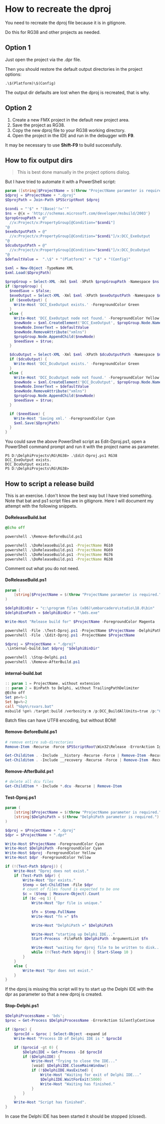# How to recreate the dproj

You need to recreate the dproj file because it is in gitignore.

Do this for RG38 and other projects as needed.

## Option 1

Just open the project via the .dpr file.

Then you should restore the default output directories in the project options:

```
.\$(Platform)\$(Config)
```

The output dir defaults are lost when the dproj is recreated, that is why.

## Option 2

1. Create a new FMX project in the default new project area.
1. Save the project as RG38.
1. Copy the new dproj file to your RG38 working directory.
1. Open the project in the IDE and run in the debugger with **F9**.

It may be necessary to use **Shift-F9** to build successfully.

## How to fix output dirs

> This is best done manually in the project options dialog.

But I have tried to automate it with a PowerShell script:

```ps1
param ([string]$ProjectName = $(throw "ProjectName parameter is required."))
$dproj = $ProjectName + ".dproj"
$DprojPath = Join-Path $PSScriptRoot $dproj

$condi = "'$" + "(Base)'!=''"
$ns = @{x = 'http://schemas.microsoft.com/developer/msbuild/2003'}
$propGroupPath = @"
  //x:Project/x:PropertyGroup[@Condition="$condi"]
"@
$exeOutputPath = @"
  //x:Project/x:PropertyGroup[@Condition="$condi"]/x:DCC_ExeOutput
"@
$dcuOutputPath = @"
  //x:Project/x:PropertyGroup[@Condition="$condi"]/x:DCC_DcuOutput
"@
$defaultValue =  ".\$" + "(Platform)" + "\$" + "(Config)"
 
$xml = New-Object -TypeName XML
$xml.Load($DprojPath)

$propGroup = Select-XML -Xml $xml -XPath $propGroupPath -Namespace $ns
if ($propGroup) {
  $needSave = $false;
  $exeOutput = Select-XML -Xml $xml -XPath $exeOutputPath -Namespace $ns
  if ($exeOutput) {
    Write-Host 'DCC_ExeOutput exists.' -ForegroundColor Green
  }
  else {
    Write-Host 'DCC_ExeOutput node not found.' -ForegroundColor Yellow
    $newNode = $xml.CreateElement('DCC_ExeOutput', $propGroup.Node.NamespaceURI)
    $newNode.InnerText = $defaultValue
    $newNode.RemoveAttribute("xmlns")
    $propGroup.Node.AppendChild($newNode)
    $needSave = $true;
  }

  $dcuOutput = Select-XML -Xml $xml -XPath $dcuOutputPath -Namespace $ns
  if ($dcuOutput) {
    Write-Host 'DCC_DcuOutput exists.' -ForegroundColor Green
  }
  else {
    Write-Host 'DCC_DcuOutput node not found.' -ForegroundColor Yellow
    $newNode = $xml.CreateElement('DCC_DcuOutput', $propGroup.Node.NamespaceURI)
    $newNode.InnerText = $defaultValue
    $newNode.RemoveAttribute("xmlns")
    $propGroup.Node.AppendChild($newNode)
    $needSave = $true;
  }

  if ($needSave) {
    Write-Host 'Saving xml.' -ForegroundColor Cyan
    $xml.Save($DprojPath)
  }
}
```

You could save the above PowerShell script as Edit-Dproj.ps1, open a PowerShell command prompt and run it with the project name as parameter.

```
PS D:\DelphiProjects\RG\RG38> .\Edit-Dproj.ps1 RG38
DCC_ExeOutput exists.
DCC_DcuOutput exists.
PS D:\DelphiProjects\RG\RG38>
```

## How to script a release build

This is an exercise.
I don't know the best way but I have tried something.
Note that bat and ps1 script files are in gitignore.
Here I will document my attempt with the following snippets.

#### DoReleaseBuild.bat

```bat
@Echo off

powershell .\Remove-BeforeBuild.ps1

powershell .\DoReleaseBuild.ps1 -ProjectName RG10
powershell .\DoReleaseBuild.ps1 -ProjectName RG69
powershell .\DoReleaseBuild.ps1 -ProjectName RG76
powershell .\DoReleaseBuild.ps1 -ProjectName RG38
```
Comment out what you do not need.

#### DoReleaseBuild.ps1

```ps1
param (
    [string]$ProjectName = $(throw "ProjectName parameter is required.")
)

$delphiBinDir = "c:\program files (x86)\embarcadero\studio\18.0\bin"
$delphiExePath = $delphiBinDir + "\bds.exe"

Write-Host "Release build for" $ProjectName -ForegroundColor Magenta

powershell -File .\Test-Dproj.ps1 -ProjectName $ProjectName -DelphiPath $delphiExePath
powershell -File .\Edit-Dproj.ps1 -ProjectName $ProjectName

$dproj = $ProjectName + ".dproj"
.\internal-build.bat $dproj "$delphiBinDir"

powershell .\Stop-Delphi.ps1
powershell .\Remove-AfterBuild.ps1

```

#### internal-build.bat

```ps1
:: param 1 = ProjectName, without extension
:: param 2 = BinPath to Delphi, without TrailingPathDelimiter
@Echo off
Set pn=%~1
Set bp=%~2
call "%bp%\rsvars.bat"
msbuild %pn% /target:build /verbosity:m /p:DCC_BuildAllUnits=true /p:"Config=Release" /p:"Platform=Win32" /nologo
```
Batch files can have UTF8 encoding, but without BOM!

#### Remove-BeforeBuild.ps1

```ps1
# remove entire sub-directories
Remove-Item -Recurse -Force $PSScriptRoot\Win32\Release -ErrorAction Ignore

Get-Childitem . -Include __history -Recurse -Force | Remove-Item -Recurse -Force
Get-Childitem . -Include __recovery -Recurse -Force | Remove-Item -Recurse -Force
```

#### Remove-AfterBuild.ps1

```ps1
# delete all dcu files
Get-ChildItem * -Include *.dcu -Recurse | Remove-Item
```
 
#### Test-Dproj.ps1

```ps1
param (
    [string]$ProjectName = $(throw "ProjectName parameter is required."),
    [string]$DelphiPath = $(throw "DelphiPath parameter is required.")
)

$dproj = $ProjectName + ".dproj"
$dpr = $ProjectName + ".dpr"

Write-Host $ProjectName -ForegroundColor Cyan
Write-Host $DelphiPath -ForegroundColor Cyan
Write-Host $dproj -ForegroundColor Yellow
Write-Host $dpr -ForegroundColor Yellow

if (!(Test-Path $dproj)) {
    Write-Host "Dproj does not exist."
    if (Test-Path $dpr) {
        Write-Host "Dpr exists."
        $temp = Get-ChildItem -File $dpr
        # count of files found is expected to be one
        $c = ($temp | Measure-Object).Count
        if ($c -eq 1) {
            Write-Host "Dpr file is unique."

            $fn = $temp.FullName
            Write-Host "fn =" $fn

            Write-Host "DelphiPath =" $DelphiPath

            Write-Host "starting up Delphi IDE..."
            Start-Process -FilePath $DelphiPath -ArgumentList $fn

            Write-Host "waiting for dproj file to be written to disk..."
            while (!(Test-Path $dproj)) { Start-Sleep 10 }
        }
    }
    else {
        Write-Host "Dpr does not exist."
    }    
}
```
If the dproj is missing this script will try to start up the Delphi IDE with the dpr as parameter so that a new dproj is created.

#### Stop-Delphi.ps1

```ps1
$DelphiProcessName = 'bds';
$proc = Get-Process $DelphiProcessName -ErrorAction SilentlyContinue

if ($proc) {
    $procId = $proc | Select-Object -expand id
    Write-Host "Process ID of Delphi IDE is " $procId

    if ($procid -gt 0) {
        $DelphiIDE = Get-Process -Id $procId
        if ($DelphiIDE) {
            Write-Host "Trying to close the IDE..."
            [void] $DelphiIDE.CloseMainWindow()
            if (!$DelphiIDE.HasExited) {
                Write-Host "Waiting for exit of Delphi IDE..."
                $DelphiIDE.WaitForExit(5000)
                Write-Host "Waiting has finished."
            }
        }
    }
    Write-Host "Script has finished".
}
```
In case the Delphi IDE has been started it should be stopped (closed).